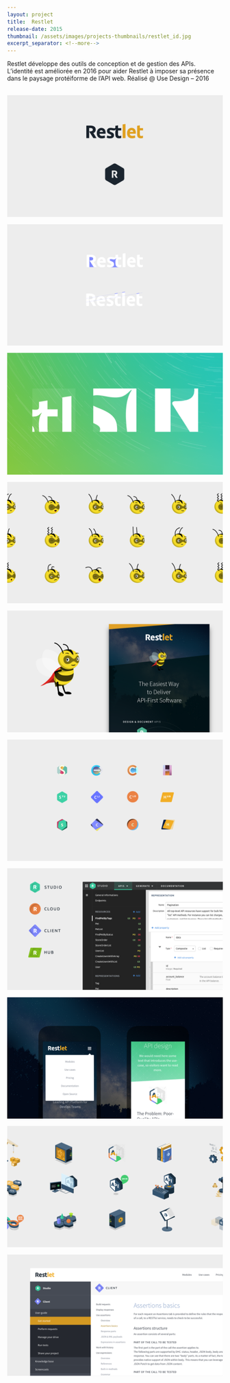 ```yaml
---
layout: project
title:  Restlet
release-date: 2015
thumbnail: /assets/images/projects-thumbnails/restlet_id.jpg
excerpt_separator: <!--more-->
---
```

Restlet développe des outils de conception et de gestion des APIs<!--more-->. L’identité est améliorée en 2016 pour aider Restlet à imposer sa présence dans le paysage protéiforme de l’API web. Réalisé @ Use Design – 2016 
<br/><br/>

![](/assets/images/projects/restlet_identity/restlet_id_00001.png)

![](/assets/images/projects/restlet_identity/restlet_id_00002.png)

![](/assets/images/projects/restlet_identity/restlet_id_00003.png)

![](/assets/images/projects/restlet_identity/restlet_id_00004.png)

![](/assets/images/projects/restlet_identity/restlet_id_00005.png)

![](/assets/images/projects/restlet_identity/restlet_id_00006.png)

![](/assets/images/projects/restlet_identity/restlet_id_00007.png)

![](/assets/images/projects/restlet_identity/restlet_id_00008.png)

![](/assets/images/projects/restlet_identity/restlet_id_00009.png)

![](/assets/images/projects/restlet_identity/restlet_id_00010.png)
